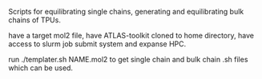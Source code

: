 Scripts for equilibrating single chains, generating and equilibrating bulk chains of TPUs.

have a target mol2 file, have ATLAS-toolkit cloned to home directory, have access to slurm job submit system and expanse HPC.

run ./templater.sh NAME.mol2 to get single chain and bulk chain .sh files which can be used.
